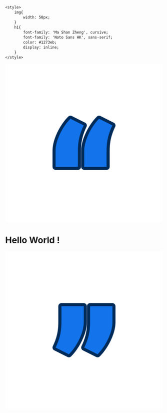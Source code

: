 <!DOCTYPE html>
<html lang="en">
<head>
    <meta charset="UTF-8">
    <meta http-equiv="X-UA-Compatible" content="IE=edge">
    <meta name="viewport" content="width=device-width, initial-scale=1.0">
    <link rel="preconnect" href="https://fonts.googleapis.com">
    <link rel="preconnect" href="https://fonts.gstatic.com" crossorigin>
    <link href="https://fonts.googleapis.com/css2?family=Ma+Shan+Zheng&family=Noto+Sans+HK&display=swap" rel="stylesheet">
    <title>Github_home_page</title>

    <style>
        img{
            width: 50px;
        }
        h1{
            font-family: 'Ma Shan Zheng', cursive;
            font-family: 'Noto Sans HK', sans-serif;
            color: #1273eb;
            display: inline;
        }
    </style>
</head>
<body>
    <div>
        <img src="https://raw.githubusercontent.com/infinityMark/-infinityMark.github.io/main/double-quotes.png" alt="" style="transform: rotate(180deg);"><h1>Hello World !</h1><img src="https://raw.githubusercontent.com/infinityMark/-infinityMark.github.io/main/double-quotes.png" alt="">
    </div>
</body>
</html>
